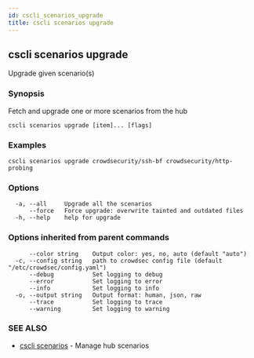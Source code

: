 ```yaml
---
id: cscli_scenarios_upgrade
title: cscli scenarios upgrade
---
```

## cscli scenarios upgrade

Upgrade given scenario(s)

### Synopsis

Fetch and upgrade one or more scenarios from the hub

```
cscli scenarios upgrade [item]... [flags]
```

### Examples

```
cscli scenarios upgrade crowdsecurity/ssh-bf crowdsecurity/http-probing
```

### Options

```
  -a, --all     Upgrade all the scenarios
      --force   Force upgrade: overwrite tainted and outdated files
  -h, --help    help for upgrade
```

### Options inherited from parent commands

```
      --color string    Output color: yes, no, auto (default "auto")
  -c, --config string   path to crowdsec config file (default "/etc/crowdsec/config.yaml")
      --debug           Set logging to debug
      --error           Set logging to error
      --info            Set logging to info
  -o, --output string   Output format: human, json, raw
      --trace           Set logging to trace
      --warning         Set logging to warning
```

### SEE ALSO

* [cscli scenarios](/cscli/cscli_scenarios.md)	 - Manage hub scenarios

